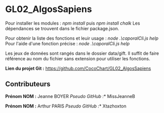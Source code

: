# GL02_AlgosSapiens
Pour installer les modules : *npm install* puis *npm install chalk*
Les dépendances se trouvent dans le fichier package.json.

Pour obtenir la liste des fonctions et leuir usage : *node .\caporalCli.js help*
Pour l'aide d'une fonction précise : *node .\caporalCli.js help <fonction>*

Les jeux de données sont rangés dans le dossier data/gift. Il suffit de faire référence au nom du fichier sans extension pour utiliser les fonctions. 

**Lien du projet Git :** https://github.com/CocoChart/GL02_AlgosSapiens

## Contributeurs

 **Prénom NOM :** Jeanne BOYER
 **Pseudo GitHub* :** MissJeanneB

 **Prénom NOM :** Arthur PARIS
 **Pseudo GitHub* :** Xtazhoxton
